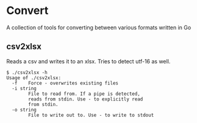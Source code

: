 # Convert
A collection of tools for converting between various formats written in Go

## csv2xlsx
Reads a csv and writes it to an xlsx. Tries to detect utf-16 as well.
```
$ ./csv2xlsx -h
Usage of ./csv2xlsx:
  -f    Force - overwrites existing files
  -i string
        File to read from. If a pipe is detected,
        reads from stdin. Use - to explicitly read
        from stdin.
  -o string
        File to write out to. Use - to write to stdout
```
